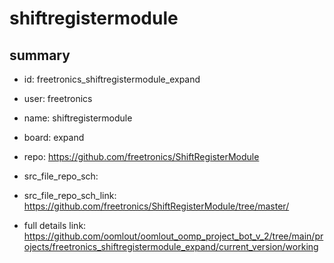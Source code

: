 # shiftregistermodule
 
## summary 
* id: freetronics_shiftregistermodule_expand
* user: freetronics
* name: shiftregistermodule
* board: expand
* repo: https://github.com/freetronics/ShiftRegisterModule



* src_file_repo_sch: 
* src_file_repo_sch_link: https://github.com/freetronics/ShiftRegisterModule/tree/master/
* full details link: https://github.com/oomlout/oomlout_oomp_project_bot_v_2/tree/main/projects/freetronics_shiftregistermodule_expand/current_version/working  







